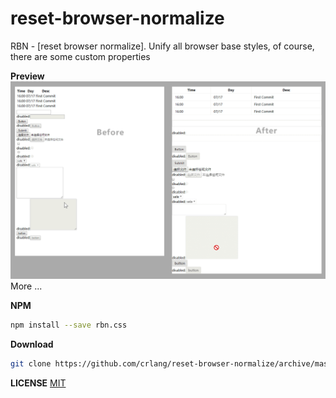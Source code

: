 # reset-browser-normalize
RBN - [reset browser normalize]. Unify all browser base styles, of course, there are some custom properties

**Preview**
![](./preview.png)
More ...

**NPM**

```sh
npm install --save rbn.css
```

**Download**
```sh
git clone https://github.com/crlang/reset-browser-normalize/archive/master.zip
```

**LICENSE**
[MIT](./LICENSE)